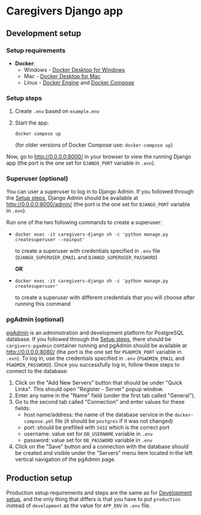 # Caregivers Django app

## Development setup

### Setup requirements

- **Docker**:
    - Windows - [Docker Desktop for Windows](https://docs.docker.com/docker-for-windows/install/)
    - Mac - [Docker Desktop for Mac](https://docs.docker.com/docker-for-mac/install/)
    - Linux - [Docker Engine](https://docs.docker.com/engine/install/#server)
      and [Docker Compose](https://docs.docker.com/compose/install/)

### Setup steps

1. Create `.env` based on `example.env`
2. Start the app:

   `docker compose up`

   (for older versions of Docker Compose use: `docker-compose up`)

Now, go to http://0.0.0.0:8000/ in your browser to view the running Django app
(the port is the one set for `DJANGO_PORT` variable in `.evn`).  

### Superuser (optional)

You can user a superuser to log in to Django Admin. If you followed through the
[Setup steps](#setup-steps), Django Admin should be available at http://0.0.0.0:8000/admin/
(the port is the one set for `DJANGO_PORT` variable in `.evn`).

Run one of the two following commands to create a superuser:

- `docker exec -it caregivers-django sh -c 'python manage.py createsuperuser --noinput'`

  to create a superuser with credentials specified in `.env` file (`DJANGO_SUPERUSER_EMAIL` and
  `DJANGO_SUPERUSER_PASSWORD`)

  **OR**

- `docker exec -it caregivers-django sh -c 'python manage.py createsuperuser'`

  to create a superuser with different credentials that you will choose after running this
  command

### pgAdmin (optional)

[pgAdmin](https://www.pgadmin.org/) is an administration and development platform for PostgreSQL
database. If you followed through the [Setup steps](#setup-steps), there should be
`cargivers-pgadmin` container running and pgAdmin should be available at http://0.0.0.0:8080/
(the port is the one set for `PGADMIN_PORT` variable in `.evn`). To log in, use the credentials
specified in `.env` (`PGADMIN_EMAIL` and `PGADMIN_PASSWORD`). Once you successfully log in,
follow these steps to connect to the database:

1. Click on the "Add New Servers" button that should be under "Quick Links". This should open
   "Register - Server" popup window.
2. Enter any name in the "Name" field (under the first tab called "General").
3. Go to the second tab called "Connection" and enter values for these fields:
    - host name/address: the name of the database service in the `docker-compose.yml` file (it
      should be `postgres` if it was not changed)
    - port: should be prefilled with `5432` which is the correct port
    - username: value set for `DB_USERNAME` variable in `.env`
    - password: value set for `DB_PASSWORD` variable in `.env`
4. Click on the "Save" button and a connection with the database should be created and visible
   under the "Servers" menu item located in the left vertical navigation of the pgAdmin page.

## Production setup

Production setup requirements and steps are the same as for [Development setup](#development-setup),
and the only thing that differs is that you have to put `production` instead of `development` as the
value for `APP_ENV` in `.env` file.
